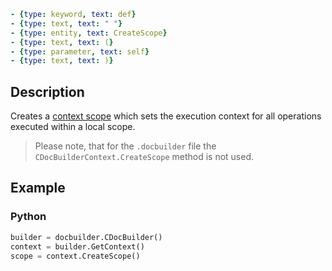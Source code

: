 ```yml signature
- {type: keyword, text: def}
- {type: text, text: " "}
- {type: entity, text: CreateScope}
- {type: text, text: (}
- {type: parameter, text: self}
- {type: text, text: )}
```

## Description

Creates a [context scope](../../CDocBuilderContextScope/index.md) which sets the execution context for all operations executed within a local scope.

> Please note, that for the `.docbuilder` file the `CDocBuilderContext.CreateScope` method is not used.

## Example

### Python

``` py
builder = docbuilder.CDocBuilder()
context = builder.GetContext()
scope = context.CreateScope()
```
